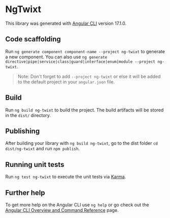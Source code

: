 # NgTwixt

This library was generated with [Angular CLI](https://github.com/angular/angular-cli) version 17.1.0.

## Code scaffolding

Run `ng generate component component-name --project ng-twixt` to generate a new component. You can also use `ng generate directive|pipe|service|class|guard|interface|enum|module --project ng-twixt`.
> Note: Don't forget to add `--project ng-twixt` or else it will be added to the default project in your `angular.json` file. 

## Build

Run `ng build ng-twixt` to build the project. The build artifacts will be stored in the `dist/` directory.

## Publishing

After building your library with `ng build ng-twixt`, go to the dist folder `cd dist/ng-twixt` and run `npm publish`.

## Running unit tests

Run `ng test ng-twixt` to execute the unit tests via [Karma](https://karma-runner.github.io).

## Further help

To get more help on the Angular CLI use `ng help` or go check out the [Angular CLI Overview and Command Reference](https://angular.io/cli) page.
